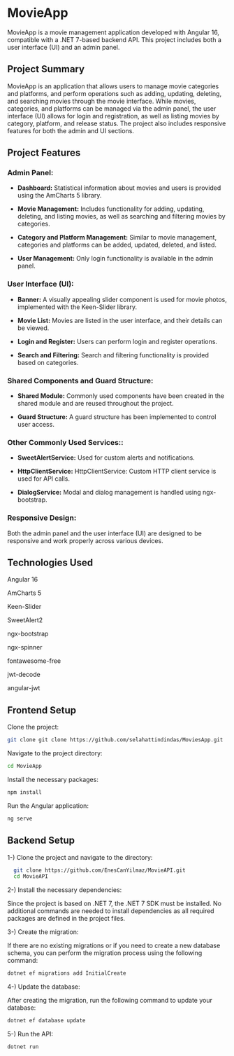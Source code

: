 
# MovieApp

MovieApp is a movie management application developed with Angular 16, compatible with a .NET 7-based backend API. This project includes both a user interface (UI) and an admin panel.



## Project Summary

MovieApp is an application that allows users to manage movie categories and platforms, and perform operations such as adding, updating, deleting, and searching movies through the movie interface. While movies, categories, and platforms can be managed via the admin panel, the user interface (UI) allows for login and registration, as well as listing movies by category, platform, and release status. The project also includes responsive features for both the admin and UI sections.
## Project Features

### Admin Panel: 

- **Dashboard:** Statistical information about movies and users is provided using the AmCharts 5 library.

- **Movie Management:** Includes functionality for adding, updating, deleting, and listing movies, as well as searching and filtering movies by categories.

- **Category and Platform Management:** Similar to movie management, categories and platforms can be added, updated, deleted, and listed.

- **User Management:** Only login functionality is available in the admin panel.

### User Interface (UI):

- **Banner:** A visually appealing slider component is used for movie photos, implemented with the Keen-Slider library.

- **Movie List:** Movies are listed in the user interface, and their details can be viewed.

- **Login and Register:** Users can perform login and register operations.

- **Search and Filtering:** Search and filtering functionality is provided based on categories.

### Shared Components and Guard Structure: 

- **Shared Module:** Commonly used components have been created in the shared module and are reused throughout the project.

- **Guard Structure:** A guard structure has been implemented to control user access.

### Other Commonly Used Services:: 

- **SweetAlertService:** Used for custom alerts and notifications.

- **HttpClientService:** HttpClientService: Custom HTTP client service is used for API calls.

- **DialogService:** Modal and dialog management is handled using ngx-bootstrap.

### Responsive Design:

Both the admin panel and the user interface (UI) are designed to be responsive and work properly across various devices.

## Technologies Used

Angular 16

AmCharts 5

Keen-Slider

SweetAlert2

ngx-bootstrap

ngx-spinner

fontawesome-free

jwt-decode

angular-jwt
## Frontend Setup

Clone the project:

```bash 
git clone git clone https://github.com/selahattindindas/MoviesApp.git

```

Navigate to the project directory:

```bash 
cd MovieApp
```

Install the necessary packages:

```bash 
npm install
```

Run the Angular application:

```bash 
ng serve
```
## Backend Setup 

1-) Clone the project and navigate to the directory:

```bash 
  git clone https://github.com/EnesCanYilmaz/MovieAPI.git
  cd MovieAPI

```

2-) Install the necessary dependencies:

Since the project is based on .NET 7, the .NET 7 SDK must be installed. No additional commands are needed to install dependencies as all required packages are defined in the project files.

3-) Create the migration:

If there are no existing migrations or if you need to create a new database schema, you can perform the migration process using the following command:

```bash 
dotnet ef migrations add InitialCreate
```

4-) Update the database:

After creating the migration, run the following command to update your database:

```bash 
dotnet ef database update
```

5-) Run the API:

```bash 
dotnet run
```

